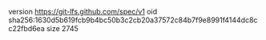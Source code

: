 version https://git-lfs.github.com/spec/v1
oid sha256:1630d5b619fcb9b4bc50b3c2cb20a37572c84b7f9e8991f4144dc8cc22fbd6ea
size 2745

